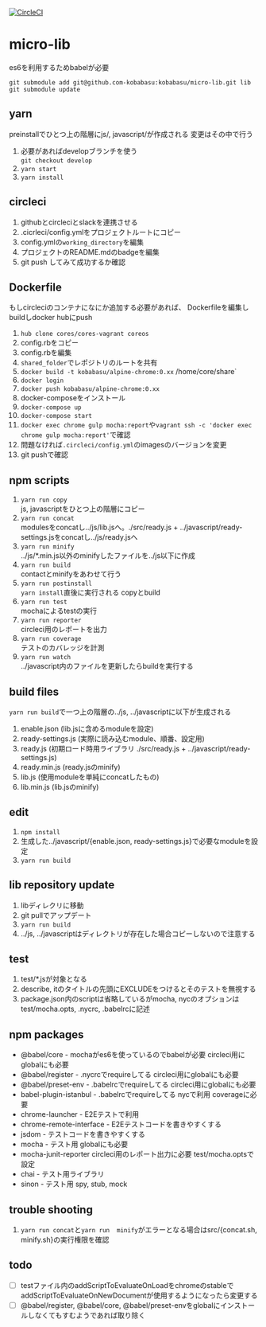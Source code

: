 [![CircleCI](https://circleci.com/gh/kobabasu/micro-lib.svg?style=shield&circle-token=14c34d44469b7917518845857413cc7156d32fd9)](https://circleci.com/gh/kobabasu/micro-lib)

# micro-lib
es6を利用するためbabelが必要

```
git submodule add git@github.com-kobabasu:kobabasu/micro-lib.git lib
git submodule update
```

## yarn 
preinstallでひとつ上の階層にjs/, javascript/が作成される
変更はその中で行う
1. 必要があればdevelopブランチを使う  
   `git checkout develop`
1. `yarn start`
1. `yarn install`

## circleci
1. githubとcircleciとslackを連携させる
1. .cicrleci/config.ymlをプロジェクトルートにコピー
1. config.ymlの`working_directory`を編集
1. プロジェクトのREADME.mdのbadgeを編集
1. git push してみて成功するか確認

## Dockerfile
もしcircleciのコンテナになにか追加する必要があれば、
Dockerfileを編集しbuildしdocker hubにpush

1. `hub clone cores/cores-vagrant coreos`
1. config.rbをコピー
1. config.rbを編集
1. `shared_folder`でレポジトリのルートを共有
1. `docker build -t kobabasu/alpine-chrome:0.xx` /home/core/share`
1. `docker login`
1. `docker push kobabasu/alpine-chrome:0.xx`
1. docker-composeをインストール
1. `docker-compose up`
1. `docker-compose start`
1. `docker exec chrome gulp mocha:report`や`vagrant ssh -c 'docker exec chrome gulp mocha:report'`で確認
1. 問題なければ`.circleci/config.yml`のimagesのバージョンを変更
1. git pushで確認

## npm scripts
1. `yarn run copy`  
   js, javascriptをひとつ上の階層にコピー
1. `yarn run concat`  
   modulesをconcatし../js/lib.jsへ。./src/ready.js + ../javascript/ready-settings.jsをconcatし../js/ready.jsへ
1. `yarn run minify`  
   ../js/*.min.js以外のminifyしたファイルを../js以下に作成
1. `yarn run build`  
   contactとminifyをあわせて行う
1. `yarn run postinstall`  
   `yarn install`直後に実行される copyとbuild
1. `yarn run test`  
    mochaによるtestの実行
1. `yarn run reporter`  
   circleci用のレポートを出力 
1. `yarn run coverage`  
   テストのカバレッジを計測
1. `yarn run watch`  
   ../javascript内のファイルを更新したらbuildを実行する

## build files
`yarn run build`で一つ上の階層の../js, ../javascriptに以下が生成される

1. enable.json (lib.jsに含めるmoduleを設定)
1. ready-settings.js (実際に読み込むmodule、順番、設定用)
1. ready.js (初期ロード時用ライブラリ ./src/ready.js + ../javascript/ready-settings.js)
1. ready.min.js (ready.jsのminify)
1. lib.js (使用moduleを単純にconcatしたもの)
1. lib.min.js (lib.jsのminify)

## edit
1. `npm install`
1. 生成した../javascript/{enable.json, ready-settings.js}で必要なmoduleを設定
1. `yarn run build` 

## lib repository update
1. libディレクリに移動
1. git pullでアップデート
1. `yarn run build`
1. ../js, ../javascriptはディレクトリが存在した場合コピーしないので注意する

## test
1. test/*.jsが対象となる
1. describe, itのタイトルの先頭にEXCLUDEをつけるとそのテストを無視する
1. package.json内のscriptは省略しているがmocha, nycのオプションはtest/mocha.opts, .nycrc, .babelrcに記述

## npm packages
- @babel/core - mochaがes6を使っているのでbabelが必要 circleci用にglobalにも必要
- @babel/register - .nycrcでrequireしてる circleci用にglobalにも必要
- @babel/preset-env - .babelrcでrequireしてる circleci用にglobalにも必要
- babel-plugin-istanbul - .babelrcでrequireしてる nycで利用 coverageに必要
- chrome-launcher - E2Eテストで利用
- chrome-remote-interface - E2Eテストコードを書きやすくする
- jsdom - テストコードを書きやすくする
- mocha - テスト用 globalにも必要
- mocha-junit-reporter circleci用のレポート出力に必要 test/mocha.optsで設定
- chai - テスト用ライブラリ
- sinon - テスト用 spy, stub, mock

## trouble shooting
1. `yarn run concat`と`yarn run  minify`がエラーとなる場合はsrc/{concat.sh, minify.sh}の実行権限を確認

## todo
- [ ] testファイル内のaddScriptToEvaluateOnLoadをchromeのstableでaddScriptToEvaluateOnNewDocumentが使用するようになったら変更する
- [ ] @babel/register, @babel/core, @babel/preset-envをglobalにインストールしなくてもすむようであれば取り除く
